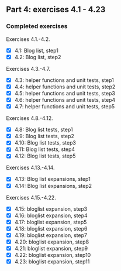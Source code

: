 ## Part 4: exercises 4.1 - 4.23

### Completed exercises

Exercises 4.1.-4.2.

- [x] 4.1: Blog list, step1
- [x] 4.2: Blog list, step2

Exercises 4.3.-4.7.

- [x] 4.3: helper functions and unit tests, step1
- [x] 4.4: helper functions and unit tests, step2
- [x] 4.5: helper functions and unit tests, step3
- [x] 4.6: helper functions and unit tests, step4
- [x] 4.7: helper functions and unit tests, step5

Exercises 4.8.-4.12.

- [x] 4.8: Blog list tests, step1
- [x] 4.9: Blog list tests, step2
- [x] 4.10: Blog list tests, step3
- [x] 4.11: Blog list tests, step4
- [x] 4.12: Blog list tests, step5

Exercises 4.13.-4.14.

- [x] 4.13: Blog list expansions, step1
- [x] 4.14: Blog list expansions, step2

Exercises 4.15.-4.22.

- [x] 4.15: bloglist expansion, step3
- [x] 4.16: bloglist expansion, step4
- [x] 4.17: bloglist expansion, step5
- [x] 4.18: bloglist expansion, step6
- [x] 4.19: bloglist expansion, step7
- [x] 4.20: bloglist expansion, step8
- [x] 4.21: bloglist expansion, step9
- [x] 4.22: bloglist expansion, step10
- [x] 4.23: bloglist expansion, step11